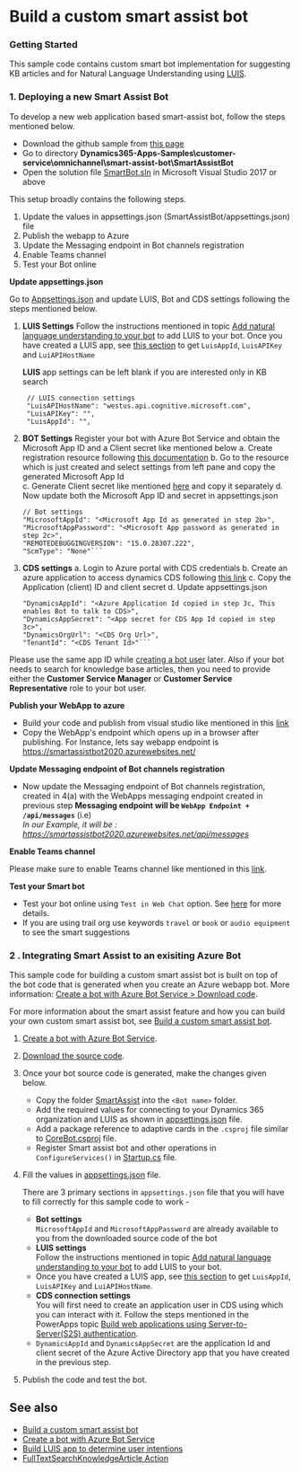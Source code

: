 # Build a custom smart assist bot

### Getting Started
This sample code contains custom smart bot implementation for suggesting KB articles and for Natural Language Understanding using [LUIS](https://www.luis.ai/home).

### 1. Deploying a new Smart Assist Bot

To develop a new web application based smart-assist bot, follow the steps mentioned below.

- Download the github sample from [this page](https://github.com/microsoft/Dynamics365-Apps-Samples)
- Go to directory **Dynamics365-Apps-Samples\customer-service\omnichannel\smart-assist-bot\SmartAssistBot**
- Open the solution file [SmartBot.sln](https://github.com/microsoft/Dynamics365-Apps-Samples/blob/master/customer-service/omnichannel/smart-assist-bot/SmartAssistBot/CoreBot.sln) in Microsoft Visual Studio 2017 or above

This setup broadly contains the following steps.

1) Update the values in appsettings.json (SmartAssistBot/appsettings.json) file<br />
2) Publish the webapp to Azure<br />
3) Update the Messaging endpoint in Bot channels registration<br />
4) Enable Teams channel<br />
5) Test your Bot online<br />

**Update appsettings.json** <br />

Go to [Appsettings.json](https://github.com/microsoft/Dynamics365-Apps-Samples/blob/master/customer-service/omnichannel/smart-assist-bot/SmartAssistBot/appsettings.json) and update LUIS, Bot and CDS settings following the steps mentioned below.

1) **LUIS Settings**
Follow the instructions mentioned in topic [Add natural language understanding to your bot](https://docs.microsoft.com/en-us/azure/bot-service/bot-builder-howto-v4-luis?view=azure-bot-service-4.0&tabs=csharp) to add LUIS to your bot. Once you have created a LUIS app, see [this section](https://docs.microsoft.com/en-us/azure/bot-service/bot-builder-howto-v4-luis?view=azure-bot-service-4.0&tabs=csharp#retrieve-application-information-from-the-luisai-portal) to get `LuisAppId`, `LuisAPIKey` and `LuiAPIHostName`

    **LUIS** app settings can be left blank if you are interested only in KB search
    
        // LUIS connection settings
        "LuisAPIHostName": "westus.api.cognitive.microsoft.com",
        "LuisAPIKey": "",
        "LuisAppId": "",

2) **BOT Settings**
Register your bot with Azure Bot Service and obtain the Microsoft App ID and a Client secret like mentioned below 
        a. Create registration resource following [this documentation](https://docs.microsoft.com/en-us/azure/bot-service/bot-service-quickstart-registration?view=azure-bot-service-3.0#create-a-registration-resource)
        b. Go to the resource which is just created and select settings from left pane and copy the generated Microsoft App Id  
        c. Generate Client secret like mentioned [here](https://docs.microsoft.com/en-us/azure/bot-service/bot-service-quickstart-registration?view=azure-bot-service-3.0#get-registration-password) and copy it separately
        d. Now update both the Microsoft App ID and secret in appsettings.json
    ```
    // Bot settings
    "MicrosoftAppId": "<Microsoft App Id as generated in step 2b>",
    "MicrosoftAppPassword": "<Microsoft App password as generated in step 2c>",
    "REMOTEDEBUGGINGVERSION": "15.0.28307.222",
    "ScmType": "None"```

3) **CDS settings**
a. Login to Azure portal with CDS credentials
b. Create an azure application to access dynamics CDS following [this link](https://docs.microsoft.com/en-us/powerapps/developer/common-data-service/walkthrough-register-app-azure-active-directory#create-an-application-registration)
c. Copy the Application (client) ID and client secret
d. Update appsettings.json
     ```//Dynamics connection settings
    "DynamicsAppId": "<Azure Application Id copied in step 3c, This enables Bot to talk to CDS>",
    "DynamicsAppSecret": "<App secret for CDS App Id copied in step 3c>",
    "DynamicsOrgUrl": "<CDS Org Url>",
    "TenantId": "<CDS Tenant Id>"```

Please use the same app ID while [creating a bot user](https://docs.microsoft.com/en-us/dynamics365/omnichannel/administrator/smart-assist#step-2-create-a-bot-user) later. Also if your bot needs to search for knowledge base articles, then you need to provide either
the **Customer Service Manager** or **Customer Service Representative** role to your bot user.


**Publish your WebApp to azure**<br />

- Build your code and publish from visual studio like mentioned in this [link](https://docs.microsoft.com/en-us/visualstudio/deployment/quickstart-deploy-to-azure?view=vs-2019)
- Copy the WebApp's endpoint which opens up in a browser after publishing. For Instance, lets say webapp endpoint is https://smartassistbot2020.azurewebsites.net/

**Update Messaging endpoint of Bot channels registration**<br />

- Now update the Messaging endpoint of Bot channels registration, created in 4(a) with the WebApps messaging endpoint created in previous step
**Messaging endpoint will be ```WebApp Endpoint + /api/messages```**  (i.e)  
_In our Example, it will be : https://smartassistbot2020.azurewebsites.net/api/messages_

**Enable Teams channel**

Please make sure to enable Teams channel like mentioned in this [link](https://docs.microsoft.com/en-us/azure/bot-service/channel-connect-teams?view=azure-bot-service-4.0).

**Test your Smart bot**

- Test your bot online using ```Test in Web Chat``` option. See [here](https://docs.microsoft.com/en-us/azure/bot-service/abs-quickstart?view=azure-bot-service-4.0#test-the-bot) for more details. 
- If you are using trail org use keywords `travel`  or `book` or `audio equipment` to see the smart suggestions

### 2 . Integrating Smart Assist to an exisiting Azure Bot

This sample code for building a custom smart assist bot is built on top of the bot code that is generated when you create an Azure webapp bot. More information: [Create a bot with Azure Bot Service > Download code](https://docs.microsoft.com/en-us/azure/bot-service/abs-quickstart?view=azure-bot-service-4.0#download-code).

For more information about the smart assist feature and how you can build your own custom smart assist bot, see [Build a custom smart assist bot](https://docs.microsoft.com/en-us/dynamics365/omnichannel/developer/how-to/smart-assist-bot).

1. [Create a bot with Azure Bot Service](https://docs.microsoft.com/en-us/azure/bot-service/abs-quickstart?view=azure-bot-service-4.0).
2. [Download the source code](https://docs.microsoft.com/en-us/azure/bot-service/abs-quickstart?view=azure-bot-service-4.0#download-code).
3. Once your bot source code is generated, make the changes given below.
    * Copy the folder [SmartAssist](SmartAssistBot/SmartAssist) into the `<Bot name>` folder.
    * Add the required values for connecting to your Dynamics 365 organization and LUIS as shown in [appsettings.json](SmartAssistBot/appsettings.json) file.
    * Add a package reference to adaptive cards in the `.csproj` file similar to [CoreBot.csproj](SmartAssistBot/CoreBot.csproj) file.
    * Register Smart assist bot and other operations in `ConfigureServices()` in [Startup.cs](SmartAssistBot/Startup.cs) file. 
4.	Fill the values in [appsettings.json](SmartAssistBot/appsettings.json) file.

    There are 3 primary sections in `appsettings.json` file that you will have to fill correctly for this sample code to work - 
      - **Bot settings**<br />
        `MicrosoftAppId` and `MicrosoftAppPassword` are already available to you from the downloaded source code of the bot 
      - **LUIS settings**<br />
        Follow the instructions mentioned in topic [Add natural language understanding to your bot](https://docs.microsoft.com/en-us/azure/bot-service/bot-builder-howto-v4-luis?view=azure-bot-service-4.0&tabs=csharp) to add LUIS to your bot.
      - Once you have created a LUIS app, see [this section](https://docs.microsoft.com/en-us/azure/bot-service/bot-builder-howto-v4-luis?view=azure-bot-service-4.0&tabs=csharp#retrieve-application-information-from-the-luisai-portal) to get `LuisAppId`, `LuisAPIKey` and `LuiAPIHostName`.
      - **CDS connection settings**<br />
        You will first need to create an application user in CDS using which you can interact with it. Follow the steps mentioned in the PowerApps topic [Build web applications using Server-to-Server(S2S) authentication](https://docs.microsoft.com/en-us/powerapps/developer/common-data-service/build-web-applications-server-server-s2s-authentication).
      * `DynamicsAppId` and `DynamicsAppSecret` are the application Id and client secret of the Azure Active Directory app that you have created in the previous step.

5.  Publish the code and test the bot.

## See also

- [Build a custom smart assist bot](https://docs.microsoft.com/en-us/dynamics365/omnichannel/developer/how-to/smart-assist-bot)
- [Create a bot with Azure Bot Service](https://docs.microsoft.com/en-us/azure/bot-service/abs-quickstart?view=azure-bot-service-4.0)
- [Build LUIS app to determine user intentions](https://docs.microsoft.com/en-us/azure/cognitive-services/luis/luis-quickstart-intents-only)
- [FullTextSearchKnowledgeArticle Action](https://docs.microsoft.com/en-us/dynamics365/customer-engagement/web-api/fulltextsearchknowledgearticle?view=dynamics-ce-odata-9)
